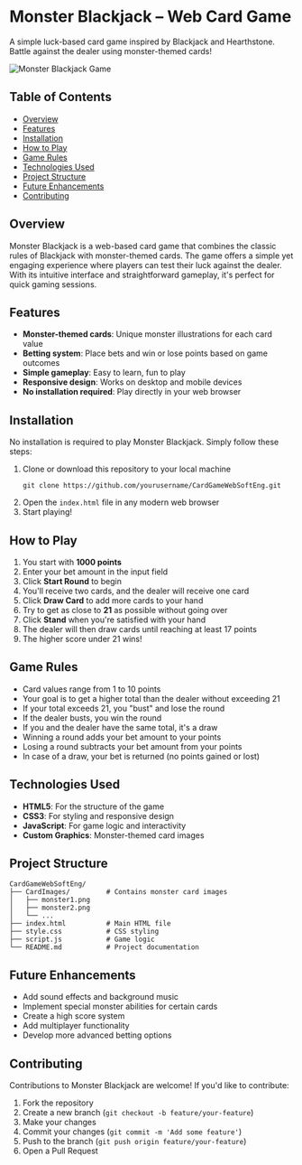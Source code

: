 # Monster Blackjack – Web Card Game

A simple luck-based card game inspired by Blackjack and Hearthstone. Battle against the dealer using monster-themed cards!

![Monster Blackjack Game](https://via.placeholder.com/600x300?text=Monster+Blackjack+Screenshot)

## Table of Contents
- [Overview](#overview)
- [Features](#features)
- [Installation](#installation)
- [How to Play](#how-to-play)
- [Game Rules](#game-rules)
- [Technologies Used](#technologies-used)
- [Project Structure](#project-structure)
- [Future Enhancements](#future-enhancements)
- [Contributing](#contributing)

## Overview
Monster Blackjack is a web-based card game that combines the classic rules of Blackjack with monster-themed cards. The game offers a simple yet engaging experience where players can test their luck against the dealer. With its intuitive interface and straightforward gameplay, it's perfect for quick gaming sessions.

## Features
- **Monster-themed cards**: Unique monster illustrations for each card value
- **Betting system**: Place bets and win or lose points based on game outcomes
- **Simple gameplay**: Easy to learn, fun to play
- **Responsive design**: Works on desktop and mobile devices
- **No installation required**: Play directly in your web browser

## Installation
No installation is required to play Monster Blackjack. Simply follow these steps:

1. Clone or download this repository to your local machine
   ```
   git clone https://github.com/yourusername/CardGameWebSoftEng.git
   ```
2. Open the `index.html` file in any modern web browser
3. Start playing!

## How to Play
1. You start with **1000 points**
2. Enter your bet amount in the input field
3. Click **Start Round** to begin
4. You'll receive two cards, and the dealer will receive one card
5. Click **Draw Card** to add more cards to your hand
6. Try to get as close to **21** as possible without going over
7. Click **Stand** when you're satisfied with your hand
8. The dealer will then draw cards until reaching at least 17 points
9. The higher score under 21 wins!

## Game Rules
- Card values range from 1 to 10 points
- Your goal is to get a higher total than the dealer without exceeding 21
- If your total exceeds 21, you "bust" and lose the round
- If the dealer busts, you win the round
- If you and the dealer have the same total, it's a draw
- Winning a round adds your bet amount to your points
- Losing a round subtracts your bet amount from your points
- In case of a draw, your bet is returned (no points gained or lost)

## Technologies Used
- **HTML5**: For the structure of the game
- **CSS3**: For styling and responsive design
- **JavaScript**: For game logic and interactivity
- **Custom Graphics**: Monster-themed card images

## Project Structure
```
CardGameWebSoftEng/
├── CardImages/         # Contains monster card images
│   ├── monster1.png
│   ├── monster2.png
│   └── ...
├── index.html          # Main HTML file
├── style.css           # CSS styling
├── script.js           # Game logic
└── README.md           # Project documentation
```

## Future Enhancements
- Add sound effects and background music
- Implement special monster abilities for certain cards
- Create a high score system
- Add multiplayer functionality
- Develop more advanced betting options

## Contributing
Contributions to Monster Blackjack are welcome! If you'd like to contribute:

1. Fork the repository
2. Create a new branch (`git checkout -b feature/your-feature`)
3. Make your changes
4. Commit your changes (`git commit -m 'Add some feature'`)
5. Push to the branch (`git push origin feature/your-feature`)
6. Open a Pull Request
